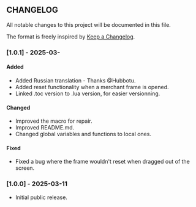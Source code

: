 ## CHANGELOG

All notable changes to this project will be documented in this file.

The format is freely inspired by [Keep a Changelog](https://keepachangelog.com/en/1.1.0/).

### [1.0.1] - 2025-03-

#### Added

- Added Russian translation - Thanks @Hubbotu.
- Added reset functionality when a merchant frame is opened.
- Linked .toc version to .lua version, for easier versionning.

#### Changed

- Improved the macro for repair.
- Improved README.md.
- Changed global variables and functions to local ones.

#### Fixed

- Fixed a bug where the frame wouldn't reset when dragged out of the screen.

### [1.0.0] - 2025-03-11

- Initial public release.
